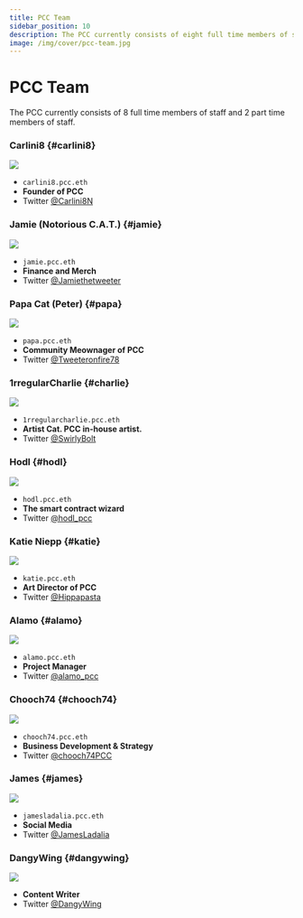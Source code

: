 ```yaml
---
title: PCC Team
sidebar_position: 10
description: The PCC currently consists of eight full time members of staff and two part time members of staff.
image: /img/cover/pcc-team.jpg
---
```


# PCC Team

The PCC currently consists of 8 full time members of staff and 2 part time members of staff.

### Carlini8 {#carlini8}

<img
src="/img/team/carlini8.jpg"
className="TeamAvatar"
/>

- `carlini8.pcc.eth`
- **Founder of PCC**
- Twitter [@Carlini8N](https://twitter.com/Carlini8N)

### Jamie (Notorious C.A.T.) {#jamie}

<img
src="/img/team/jamie.jpg"
className="TeamAvatar"
/>

- `jamie.pcc.eth`
- **Finance and Merch**
- Twitter [@Jamiethetweeter](https://twitter.com/Jamiethetweeter)

### Papa Cat (Peter) {#papa}

<img
src="/img/team/papa.jpg"
className="TeamAvatar"
/>

- `papa.pcc.eth`
- **Community Meownager of PCC**
- Twitter [@Tweeteronfire78](https://twitter.com/Tweeteronfire78)

### 1rregularCharlie {#charlie}

<img
src="/img/team/charlie.jpg"
className="TeamAvatar"
/>

- `1rregularcharlie.pcc.eth`
- **Artist Cat. PCC in-house artist.**
- Twitter [@SwirlyBolt](https://twitter.com/swirlybolt)

### Hodl {#hodl}

<img
src="/img/team/hodl.jpg"
className="TeamAvatar"
/>

- `hodl.pcc.eth`
- **The smart contract wizard**
- Twitter [@hodl_pcc](https://twitter.com/hodl_pcc)

### Katie Niepp {#katie}

<img
src="/img/team/katie.jpg"
className="TeamAvatar"
/>

- `katie.pcc.eth`
- **Art Director of PCC**
- Twitter [@Hippapasta](https://twitter.com/Hippapasta)

### Alamo {#alamo}

<img
src="/img/team/alamo.jpg"
className="TeamAvatar"
/>

- `alamo.pcc.eth`
- **Project Manager**
- Twitter [@alamo_pcc](https://twitter.com/alamo_pcc)

### Chooch74 {#chooch74}

<img
src="/img/team/chooch74.jpg"
className="TeamAvatar"
/>

- `chooch74.pcc.eth`
- **Business Development & Strategy**
- Twitter [@chooch74PCC](https://twitter.com/chooch74PCC)

### James {#james}

<img
src="/img/team/james.jpg"
className="TeamAvatar"
/>

- `jamesladalia.pcc.eth`
- **Social Media**
- Twitter [@JamesLadalia](https://twitter.com/JamesLadalia)

### DangyWing {#dangywing}

<img
src="/img/team/dangywing.jpg"
className="TeamAvatar"
/>

- **Content Writer**
- Twitter [@DangyWing](https://twitter.com/dangywing)
